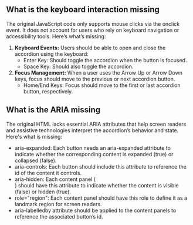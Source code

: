 ## What is the keyboard interaction missing
The original JavaScript code only supports mouse clicks via the onclick event. It does not account for users who rely on keyboard navigation or accessibility tools. Here’s what’s missing:

1. **Keyboard Events:** Users should be able to open and close the accordion using the keyboard:
    - Enter Key: Should toggle the accordion when the button is focused.
    - Space Key: Should also toggle the accordion.
2. **Focus Management:**
When a user uses the Arrow Up or Arrow Down keys, focus should move to the previous or next accordion button.
    - Home/End Keys: Focus should move to the first or last accordion button, respectively.

## What is the ARIA missing
The original HTML lacks essential ARIA attributes that help screen readers and assistive technologies interpret the accordion’s behavior and state. Here's what is missing:
- aria-expanded: Each button needs an aria-expanded attribute to indicate whether the corresponding content is expanded (true) or collapsed (false).
- aria-controls: Each button should include this attribute to reference the id of the content it controls.
- aria-hidden: Each content panel (<div class="accordion-content">) should have this attribute to indicate whether the content is visible (false) or hidden (true).
- role="region": Each content panel should have this role to define it as a landmark region for screen readers.
- aria-labelledby attribute should be applied to the content panels to reference the associated button’s id.
